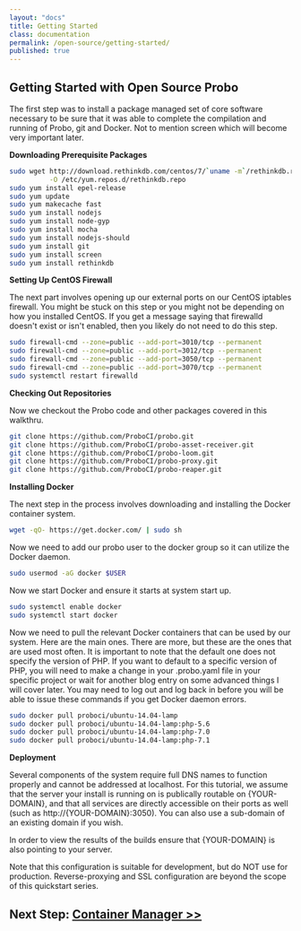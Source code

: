 ```yaml
---
layout: "docs"
title: Getting Started
class: documentation
permalink: /open-source/getting-started/
published: true
---
```


## Getting Started with Open Source Probo
The first step was to install a package managed set of core software  necessary to be sure that it  was able to complete the compilation and running of Probo, git and Docker. Not to mention screen which will become very important later.

**Downloading Prerequisite Packages**

```bash
sudo wget http://download.rethinkdb.com/centos/7/`uname -m`/rethinkdb.repo \
          -O /etc/yum.repos.d/rethinkdb.repo
sudo yum install epel-release
sudo yum update
sudo yum makecache fast
sudo yum install nodejs
sudo yum install node-gyp
sudo yum install mocha
sudo yum install nodejs-should
sudo yum install git
sudo yum install screen
sudo yum install rethinkdb
```

**Setting Up CentOS Firewall**

The next part involves opening up our external ports on our CentOS iptables firewall. You might be stuck on this step or you might not be depending on how you installed CentOS. If you get a message saying that firewalld doesn't exist or isn't enabled, then you likely do not need to do this step.

```bash
sudo firewall-cmd --zone=public --add-port=3010/tcp --permanent
sudo firewall-cmd --zone=public --add-port=3012/tcp --permanent
sudo firewall-cmd --zone=public --add-port=3050/tcp --permanent
sudo firewall-cmd --zone=public --add-port=3070/tcp --permanent
sudo systemctl restart firewalld
```

**Checking Out Repositories**

Now we checkout the Probo code and other packages covered in this walkthru. 

```bash
git clone https://github.com/ProboCI/probo.git
git clone https://github.com/ProboCI/probo-asset-receiver.git
git clone https://github.com/ProboCI/probo-loom.git
git clone https://github.com/ProboCI/probo-proxy.git
git clone https://github.com/ProboCI/probo-reaper.git
```

**Installing Docker**

The next step in the process involves downloading and installing the Docker container system.

```bash
wget -qO- https://get.docker.com/ | sudo sh
```

Now we need to add our probo user to the docker group so it can utilize the Docker daemon.

```bash
sudo usermod -aG docker $USER
```

Now we start Docker and ensure it starts at system start up.

```bash
sudo systemctl enable docker
sudo systemctl start docker
```

Now we need to pull the relevant Docker containers that can be used by our system. Here are the main ones. There are more, but these are the ones that are used most often. It is important to note that the default one does not specify the version of PHP. If you want to default to a specific version of PHP, you will need to make a change in your .probo.yaml file in your specific project or wait for another blog entry on some advanced things I will cover later. You may need to log out and log back in before you will be able to issue these commands if you get Docker daemon errors.

```bash
sudo docker pull proboci/ubuntu-14.04-lamp
sudo docker pull proboci/ubuntu-14.04-lamp:php-5.6
sudo docker pull proboci/ubuntu-14.04-lamp:php-7.0
sudo docker pull proboci/ubuntu-14.04-lamp:php-7.1
```

**Deployment**

Several components of the system require full DNS names to function properly and cannot be addressed at localhost. For this tutorial, we assume that the server your install is running on is publically routable on {YOUR-DOMAIN}, and that all services are directly accessible on their ports as well (such as http://{YOUR-DOMAIN}:3050). You can also use a sub-domain of an existing domain if you wish.

In order to view the results of the builds ensure that {YOUR-DOMAIN} is also pointing to your server.

Note that this configuration is suitable for development, but do NOT use for production. Reverse-proxying and SSL configuration are beyond the scope of this quickstart series.

## Next Step: [Container Manager >>](/open-source/container-manager/)